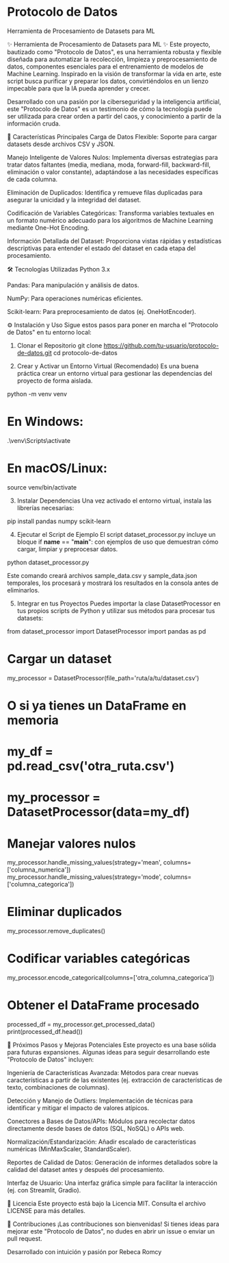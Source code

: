 # Protocolo de Datos
Herramienta de Procesamiento de Datasets para ML


✨ Herramienta de Procesamiento de Datasets para ML ✨
Este proyecto, bautizado como "Protocolo de Datos", es una herramienta robusta y flexible diseñada para automatizar la recolección, limpieza y preprocesamiento de datos, componentes esenciales para el entrenamiento de modelos de Machine Learning. Inspirado en la visión de transformar la vida en arte, este script busca purificar y preparar los datos, convirtiéndolos en un lienzo impecable para que la IA pueda aprender y crecer.

Desarrollado con una pasión por la ciberseguridad y la inteligencia artificial, este "Protocolo de Datos" es un testimonio de cómo la tecnología puede ser utilizada para crear orden a partir del caos, y conocimiento a partir de la información cruda.

🚀 Características Principales
Carga de Datos Flexible: Soporte para cargar datasets desde archivos CSV y JSON.

Manejo Inteligente de Valores Nulos: Implementa diversas estrategias para tratar datos faltantes (media, mediana, moda, forward-fill, backward-fill, eliminación o valor constante), adaptándose a las necesidades específicas de cada columna.

Eliminación de Duplicados: Identifica y remueve filas duplicadas para asegurar la unicidad y la integridad del dataset.

Codificación de Variables Categóricas: Transforma variables textuales en un formato numérico adecuado para los algoritmos de Machine Learning mediante One-Hot Encoding.

Información Detallada del Dataset: Proporciona vistas rápidas y estadísticas descriptivas para entender el estado del dataset en cada etapa del procesamiento.

🛠️ Tecnologías Utilizadas
Python 3.x

Pandas: Para manipulación y análisis de datos.

NumPy: Para operaciones numéricas eficientes.

Scikit-learn: Para preprocesamiento de datos (ej. OneHotEncoder).

⚙️ Instalación y Uso
Sigue estos pasos para poner en marcha el "Protocolo de Datos" en tu entorno local:

1. Clonar el Repositorio
git clone https://github.com/tu-usuario/protocolo-de-datos.git
cd protocolo-de-datos

2. Crear y Activar un Entorno Virtual (Recomendado)
Es una buena práctica crear un entorno virtual para gestionar las dependencias del proyecto de forma aislada.

python -m venv venv
# En Windows:
.\venv\Scripts\activate
# En macOS/Linux:
source venv/bin/activate

3. Instalar Dependencias
Una vez activado el entorno virtual, instala las librerías necesarias:

pip install pandas numpy scikit-learn

4. Ejecutar el Script de Ejemplo
El script dataset_processor.py incluye un bloque if __name__ == "__main__": con ejemplos de uso que demuestran cómo cargar, limpiar y preprocesar datos.

python dataset_processor.py

Este comando creará archivos sample_data.csv y sample_data.json temporales, los procesará y mostrará los resultados en la consola antes de eliminarlos.

5. Integrar en tus Proyectos
Puedes importar la clase DatasetProcessor en tus propios scripts de Python y utilizar sus métodos para procesar tus datasets:

from dataset_processor import DatasetProcessor
import pandas as pd

# Cargar un dataset
my_processor = DatasetProcessor(file_path='ruta/a/tu/dataset.csv')

# O si ya tienes un DataFrame en memoria
# my_df = pd.read_csv('otra_ruta.csv')
# my_processor = DatasetProcessor(data=my_df)

# Manejar valores nulos
my_processor.handle_missing_values(strategy='mean', columns=['columna_numerica'])
my_processor.handle_missing_values(strategy='mode', columns=['columna_categorica'])

# Eliminar duplicados
my_processor.remove_duplicates()

# Codificar variables categóricas
my_processor.encode_categorical(columns=['otra_columna_categorica'])

# Obtener el DataFrame procesado
processed_df = my_processor.get_processed_data()
print(processed_df.head())

🔮 Próximos Pasos y Mejoras Potenciales
Este proyecto es una base sólida para futuras expansiones. Algunas ideas para seguir desarrollando este "Protocolo de Datos" incluyen:

Ingeniería de Características Avanzada: Métodos para crear nuevas características a partir de las existentes (ej. extracción de características de texto, combinaciones de columnas).

Detección y Manejo de Outliers: Implementación de técnicas para identificar y mitigar el impacto de valores atípicos.

Conectores a Bases de Datos/APIs: Módulos para recolectar datos directamente desde bases de datos (SQL, NoSQL) o APIs web.

Normalización/Estandarización: Añadir escalado de características numéricas (MinMaxScaler, StandardScaler).

Reportes de Calidad de Datos: Generación de informes detallados sobre la calidad del dataset antes y después del procesamiento.

Interfaz de Usuario: Una interfaz gráfica simple para facilitar la interacción (ej. con Streamlit, Gradio).

📄 Licencia
Este proyecto está bajo la Licencia MIT. Consulta el archivo LICENSE para más detalles.

💖 Contribuciones
¡Las contribuciones son bienvenidas! Si tienes ideas para mejorar este "Protocolo de Datos", no dudes en abrir un issue o enviar un pull request.

Desarrollado con intuición y pasión por Rebeca Romcy
